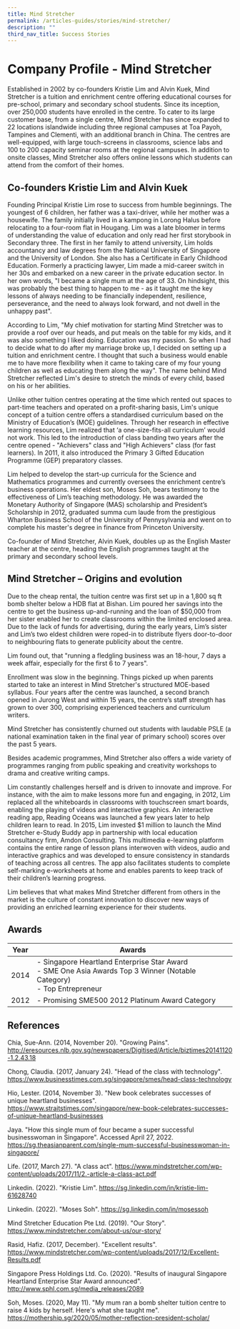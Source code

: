 ```yaml
---
title: Mind Stretcher
permalink: /articles-guides/stories/mind-stretcher/
description: ""
third_nav_title: Success Stories
---
```

# Company Profile - Mind Stretcher 

Established in 2002 by co-founders Kristie Lim and Alvin Kuek, Mind Stretcher is a tuition and enrichment centre offering educational courses for pre-school, primary and secondary school students. Since its inception, over 250,000 students have enrolled in the centre. To cater to its large customer base, from a single centre, Mind Stretcher has since expanded to 22 locations islandwide including three regional campuses at Toa Payoh, Tampines and Clementi, with an additional branch in China. The centres are well-equipped, with large touch-screens in classrooms, science labs and 100 to 200 capacity seminar rooms at the regional campuses. In addition to onsite classes, Mind Stretcher also offers online lessons which students can attend from the comfort of their homes. 


## Co-founders Kristie Lim and Alvin Kuek 

Founding Principal Kristie Lim rose to success from humble beginnings. The youngest of 6 children, her father was a taxi-driver, while her mother was a housewife. The family initially lived in a kampong in Lorong Halus before relocating to a four-room flat in Hougang. Lim was a late bloomer in terms of understanding the value of education and only read her first storybook in Secondary three. The first in her family to attend university, Lim holds accountancy and law degrees from the National University of Singapore and the University of London. She also has a Certificate in Early Childhood Education. Formerly a practicing lawyer, Lim made a mid-career switch in her 30s and embarked on a new career in the private education sector. In her own words, "I became a single mum at the age of 33. On hindsight, this was probably the best thing to happen to me - as it taught me the key lessons of always needing to be financially independent, resilience, perseverance, and the need to always look forward, and not dwell in the unhappy past". 

 

According to Lim, "My chief motivation for starting Mind Stretcher was to provide a roof over our heads, and put meals on the table for my kids, and it was also something I liked doing. Education was my passion. So when I had to decide what to do after my marriage broke up, I decided on setting up a tuition and enrichment centre. I thought that such a business would enable me to have more flexibility when it came to taking care of my four young children as well as educating them along the way". The name behind Mind Stretcher reflected Lim's desire to stretch the minds of every child, based on his or her abilities.  

 

Unlike other tuition centres operating at the time which rented out spaces to part-time teachers and operated on a profit-sharing basis, Lim's unique concept of a tuition centre offers a standardised curriculum based on the Ministry of Education’s (MOE) guidelines. Through her research in effective learning resources, Lim realized that ‘a one-size-fits-all curriculum’ would not work.  This led to the introduction of class banding two years after the centre opened - "Achievers" class and "High Achievers" class (for fast learners). In 2011, it also introduced the Primary 3 Gifted Education Programme (GEP) preparatory classes.  

 

Lim helped to develop the start-up curricula for the Science and Mathematics programmes and currently oversees the enrichment centre’s business operations. Her eldest son, Moses Soh, bears testimony to the effectiveness of Lim’s teaching methodology. He was awarded the Monetary Authority of Singapore (MAS) scholarship and President’s Scholarship in 2012, graduated summa cum laude from the prestigious Wharton Business School of the University of Pennysylvania and went on to complete his master's degree in finance from Princeton University.  

 

Co-founder of Mind Stretcher, Alvin Kuek, doubles up as the English Master teacher at the centre, heading the English programmes taught at the primary and secondary school levels. 

 

## Mind Stretcher – Origins and evolution 

Due to the cheap rental, the tuition centre was first set up in a 1,800 sq ft bomb shelter below a HDB flat at Bishan. Lim poured her savings into the centre to get the business up-and-running and the loan of $50,000 from her sister enabled her to create classrooms within the limited enclosed area. Due to the lack of funds for advertising, during the early years, Lim’s sister and Lim’s two eldest children were roped-in to distribute flyers door-to-door to neighbouring flats to generate publicity about the centre.  

 

Lim found out, that "running a fledgling business was an 18-hour, 7 days a week affair, especially for the first 6 to 7 years".  

 

Enrollment was slow in the beginning. Things picked up when parents started to take an interest in Mind Stretcher's structured MOE-based syllabus. Four years after the centre was launched, a second branch opened in Jurong West and within 15 years, the centre’s staff strength has grown to over 300, comprising experienced teachers and curriculum writers. 

Mind Stretcher has consistently churned out students with laudable PSLE (a national examination taken in the final year of primary school) scores over the past 5 years.  

 

Besides academic programmes, Mind Stretcher also offers a wide variety of programmes ranging from public speaking and creativity workshops to drama and creative writing camps. 

 

Lim constantly challenges herself and is driven to innovate and improve. For instance, with the aim to make lessons more fun and engaging, in 2012, Lim replaced all the whiteboards in classrooms with touchscreen smart boards, enabling the playing of videos and interactive graphics. An interactive reading app, Reading Oceans was launched a few years later to help children learn to read. In 2015, Lim invested $1 million to launch the Mind Stretcher e-Study Buddy app in partnership with local education consultancy firm, Amdon Consulting. This multimedia e-learning platform contains the entire range of lesson plans interwoven with videos, audio and interactive graphics and was developed to ensure consistency in standards of teaching across all centres. The app also facilitates students to complete self-marking e-worksheets at home and enables parents to keep track of their children’s learning progress. 

 

Lim believes that what makes Mind Stretcher different from others in the market is the culture of constant innovation to discover new ways of providing an enriched learning experience for their students. 

##  Awards 

| Year | Awards |
| --- | --- |
| 2014 | - Singapore Heartland Enterprise Star Award<br> - SME One Asia Awards Top 3 Winner (Notable Category)<br> - Top Entrepreneur |
| 2012 | - Promising SME500 2012 Platinum Award Category |

 

## References 

 

Chia, Sue-Ann. (2014, November 20). "Growing Pains". <http://eresources.nlb.gov.sg/newspapers/Digitised/Article/biztimes20141120-1.2.43.18>

 

Chong, Claudia. (2017, January 24). "Head of the class with technology". <https://www.businesstimes.com.sg/singapore/smes/head-class-technology>

 

Hio, Lester. (2014, November 3). "New book celebrates successes of unique heartland businesses". <https://www.straitstimes.com/singapore/new-book-celebrates-successes-of-unique-heartland-businesses>

 

Jaya. "How this single mum of four became a super successful businesswoman in Singapore". Accessed April 27, 2022. <https://sg.theasianparent.com/single-mum-successful-businesswoman-in-singapore/>

 

Life. (2017, March 27). "A class act". <https://www.mindstretcher.com/wp-content/uploads/2017/11/2.-article-a-class-act.pdf>

 

Linkedin. (2022). "Kristie Lim". <https://sg.linkedin.com/in/kristie-lim-61628740>

 

Linkedin. (2022). "Moses Soh". <https://sg.linkedin.com/in/mosessoh>

 

Mind Stretcher Education Pte Ltd. (2019). "Our Story". <https://www.mindstretcher.com/about-us/our-story/>

 

Rasid, Hafiz. (2017, December). "Excellent results". <https://www.mindstretcher.com/wp-content/uploads/2017/12/Excellent-Results.pdf>

 

Singapore Press Holdings Ltd. Co. (2020). "Results of inaugural Singapore Heartland Enterprise Star Award announced". <http://www.sphl.com.sg/media_releases/2089>

 

Soh, Moses. (2020, May 11). "My mum ran a bomb shelter tuition centre to raise 4 kids by herself. Here's what she taught me". <https://mothership.sg/2020/05/mother-reflection-president-scholar/>